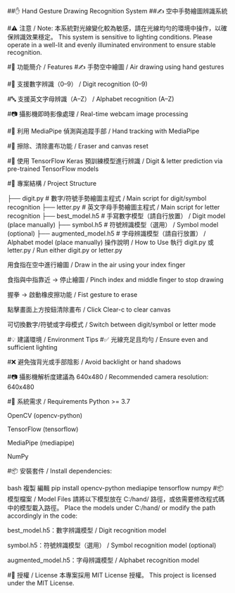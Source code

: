 ##✋ Hand Gesture Drawing Recognition System
##✍️ 空中手勢繪圖辨識系統

#⚠️ 注意 / Note:
本系統對光線變化較為敏感，請在光線均勻的環境中操作，以確保辨識效果穩定。
This system is sensitive to lighting conditions. Please operate in a well-lit and evenly illuminated environment to ensure stable recognition.

#🧠 功能簡介 / Features
#✍️ 手勢空中繪圖 / Air drawing using hand gestures

#🔢 支援數字辨識（0–9） / Digit recognition (0–9)

#🔤 支援英文字母辨識（A–Z） / Alphabet recognition (A–Z)

#📷 攝影機即時影像處理 / Real-time webcam image processing

#🤚 利用 MediaPipe 偵測與追蹤手部 / Hand tracking with MediaPipe

#🧽 擦除、清除畫布功能 / Eraser and canvas reset

#🧠 使用 TensorFlow Keras 預訓練模型進行辨識 / Digit & letter prediction via pre-trained TensorFlow models

#📁 專案結構 / Project Structure

├── digit.py               # 數字/符號手勢繪圖主程式 / Main script for digit/symbol recognition
├── letter.py              # 英文字母手勢繪圖主程式 / Main script for letter recognition
├── best_model.h5          # 手寫數字模型（請自行放置） / Digit model (place manually)
├── symbol.h5              # 符號辨識模型（選用） / Symbol model (optional)
├── augmented_model.h5     # 字母辨識模型（請自行放置） / Alphabet model (place manually)
操作說明 / How to Use
執行 digit.py 或 letter.py / Run either digit.py or letter.py

用食指在空中進行繪圖 / Draw in the air using your index finger

食指與中指靠近 → 停止繪圖 / Pinch index and middle finger to stop drawing

握拳 → 啟動橡皮擦功能 / Fist gesture to erase

點擊畫面上方按鈕清除畫布 / Click Clear-c to clear canvas

可切換數字/符號或字母模式 / Switch between digit/symbol or letter mode

#💡 建議環境 / Environment Tips
#✅ 光線充足且均勻 / Ensure even and sufficient lighting

#❌ 避免強背光或手部陰影 / Avoid backlight or hand shadows

#📷 攝影機解析度建議為 640x480 / Recommended camera resolution: 640x480

#🔧 系統需求 / Requirements
Python >= 3.7

OpenCV (opencv-python)

TensorFlow (tensorflow)

MediaPipe (mediapipe)

NumPy

#📦 安裝套件 / Install dependencies:

bash
複製
編輯
pip install opencv-python mediapipe tensorflow numpy
#📦 模型檔案 / Model Files
請將以下模型放在 C:/hand/ 路徑，或依需要修改程式碼中的模型載入路徑。
Place the models under C:/hand/ or modify the path accordingly in the code:

best_model.h5：數字辨識模型 / Digit recognition model

symbol.h5：符號辨識模型（選用） / Symbol recognition model (optional)

augmented_model.h5：字母辨識模型 / Alphabet recognition model

#📄 授權 / License
本專案採用 MIT License 授權。
This project is licensed under the MIT License.
